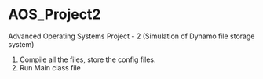 AOS_Project2
============

Advanced Operating Systems Project - 2 (Simulation of Dynamo file storage system)

1. Compile all the files, store the config files.
2. Run Main class file
